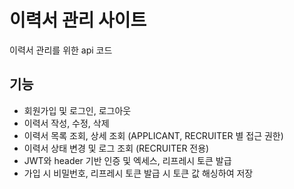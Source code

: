 # 이력서 관리 사이트

이력서 관리를 위한 api 코드

## 기능

- 회원가입 및 로그인, 로그아웃
- 이력서 작성, 수정, 삭제
- 이력서 목록 조회, 상세 조회 (APPLICANT, RECRUITER 별 접근 권한)
- 이력서 상태 변경 및 로그 조회 (RECRUITER 전용)
- JWT와 header 기반 인증 및 엑세스, 리프레시 토큰 발급
- 가입 시 비밀번호, 리프레시 토큰 발급 시 토큰 값 해싱하여 저장
